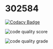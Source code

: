 # 302584

[![Codacy Badge](https://api.codacy.com/project/badge/Grade/a85c5bb2d4294b06a22f21c3a40d6527)](https://app.codacy.com/gh/dilipkumar26/302584?utm_source=github.com&utm_medium=referral&utm_content=dilipkumar26/302584&utm_campaign=Badge_Grade_Settings)

![code quality score](https://www.code-inspector.com/project/24995/score/svg)


![code quality grade](https://www.code-inspector.com/project/24995/status/svg)
